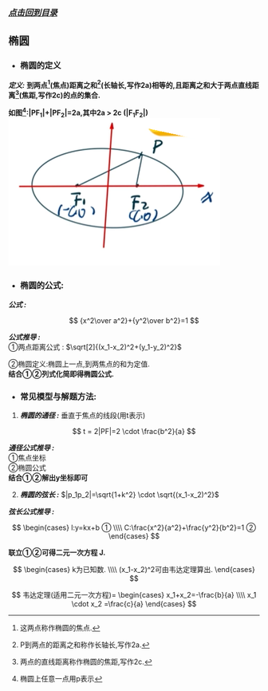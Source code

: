 ### [*点击回到目录*](./目录.md) 
## 椭圆
- ### 椭圆的定义
    
***定义:***    **到两点[^1]\(焦点)距离之和[^2]\(长轴长,写作2a)相等的,且距离之和大于两点直线距离[^3]\(焦距,写作2c)的点的集合.** 
[^1]:这两点称作椭圆的焦点.
[^2]:P到两点的距离之和称作长轴长,写作2a.
[^3]:两点的直线距离称作椭圆的焦距,写作2c.
[^4]:椭圆上任意一点用p表示

**如图[^4]:|PF<sub>1</sub>|+|PF<sub>2</sub>|=2a,其中2a > 2c (|F<sub>1</sub>F<sub>2</sub>|)**    
![如果你看到此提示,说明图片未加载成功,请检查网络/下载查看本项目.](../imgs/tuoyuan001.png)    
     
- ### 椭圆的公式: 
***公式 :***

$$
{x^2\over a^2}+{y^2\over b^2}=1
$$

***公式推导 :***    
①两点距离公式 : $\sqrt[2]{(x_1-x_2)^2+(y_1-y_2)^2}$    

②椭圆定义:椭圆上一点,到两焦点的和为定值.     
**结合①②列式化简即得椭圆公式.**
- ### 常见模型与解题方法:
1. ***椭圆的通径 :***
垂直于焦点的线段(用t表示)

$$
t = 2|PF|=2 \cdot \frac{b^2}{a}
$$

***通径公式推导 :***       
①焦点坐标   
②椭圆公式   
**结合①②解出y坐标即可**

2. ***椭圆的弦长 :***
$|p_1p_2|=\sqrt{1+k^2} \cdot \sqrt{(x_1-x_2)^2}$

***弦长公式推导 :***

$$
\begin{cases}  
l:y=kx+b ①
\\\\
C:\frac{x^2}{a^2}+\frac{y^2}{b^2}=1 ②
\end{cases}
$$
    
**联立①②可得二元一次方程 J.**  

$$
\begin{cases}
k为已知数. 
\\\\
(x_1-x_2)^2可由韦达定理算出. 
\end{cases}
$$

$$
韦达定理(适用二元一次方程)=
\begin{cases}
x_1+x_2=-\frac{b}{a}
\\\\
x_1 \cdot x_2 =\frac{c}{a}
\end{cases}
$$

